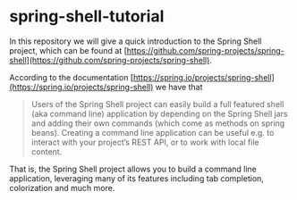 # spring-shell-tutorial

In this repository we will give a quick introduction to the Spring Shell project, which can be found at [https://github.com/spring-projects/spring-shell](https://github.com/spring-projects/spring-shell).

According to the documentation [https://spring.io/projects/spring-shell](https://spring.io/projects/spring-shell) we have that 

> Users of the Spring Shell project can easily build a full featured shell (aka command line) application by depending on the Spring Shell jars and adding their own commands (which come as methods on spring beans). Creating a command line application can be useful e.g. to interact with your project’s REST API, or to work with local file content.

That is, the Spring Shell project allows you to build a command line application, leveraging many of its features including tab completion, colorization and much more.

